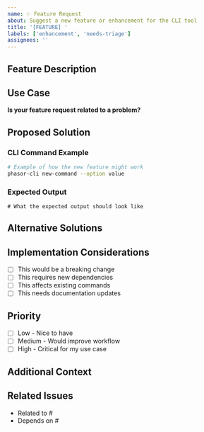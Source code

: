 ```yaml
---
name: ✨ Feature Request
about: Suggest a new feature or enhancement for the CLI tool
title: '[FEATURE] '
labels: ['enhancement', 'needs-triage']
assignees: ''
---
```


## Feature Description

<!-- A clear and concise description of the feature you'd like to see -->

## Use Case

<!-- Describe the problem this feature would solve or the use case it enables -->

**Is your feature request related to a problem?**
<!-- Example: I'm always frustrated when... -->

## Proposed Solution

<!-- Describe the solution you'd like to see implemented -->

### CLI Command Example

```bash
# Example of how the new feature might work
phasor-cli new-command --option value
```

### Expected Output

```
# What the expected output should look like
```

## Alternative Solutions

<!-- Describe any alternative solutions or features you've considered -->

## Implementation Considerations

- [ ] This would be a breaking change
- [ ] This requires new dependencies
- [ ] This affects existing commands
- [ ] This needs documentation updates

## Priority

<!-- How important is this feature to you? -->

- [ ] Low - Nice to have
- [ ] Medium - Would improve workflow
- [ ] High - Critical for my use case

## Additional Context

<!-- Add any other context, mockups, or examples about the feature request here -->

## Related Issues

<!-- Link any related issues or discussions -->

- Related to #
- Depends on #

